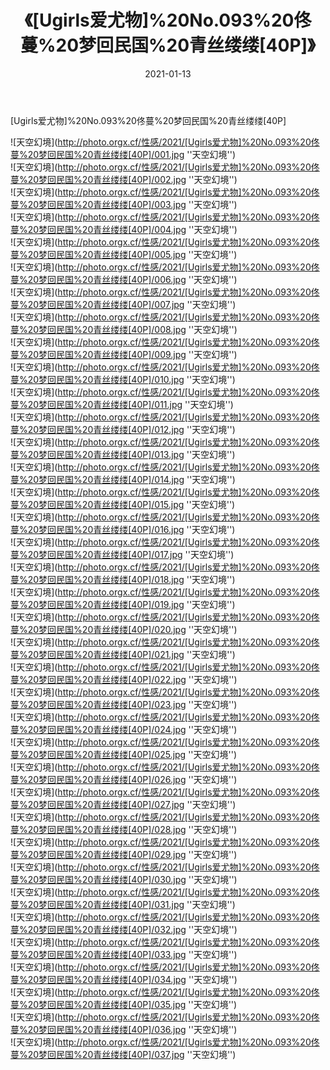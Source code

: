 ﻿---
layout: post
title: 《[Ugirls爱尤物]%20No.093%20佟蔓%20梦回民国%20青丝缕缕[40P]》
date: 2021-01-13
img: http://photo.orgx.cf/性感/2021/[Ugirls爱尤物]%20No.093%20佟蔓%20梦回民国%20青丝缕缕[40P]/000.jpg
tags: [美女,性感,泳衣]
---

[Ugirls爱尤物]%20No.093%20佟蔓%20梦回民国%20青丝缕缕[40P]



![天空幻境](http://photo.orgx.cf/性感/2021/[Ugirls爱尤物]%20No.093%20佟蔓%20梦回民国%20青丝缕缕[40P]/001.jpg ''天空幻境'')<br>
![天空幻境](http://photo.orgx.cf/性感/2021/[Ugirls爱尤物]%20No.093%20佟蔓%20梦回民国%20青丝缕缕[40P]/002.jpg ''天空幻境'')<br>
![天空幻境](http://photo.orgx.cf/性感/2021/[Ugirls爱尤物]%20No.093%20佟蔓%20梦回民国%20青丝缕缕[40P]/003.jpg ''天空幻境'')<br>
![天空幻境](http://photo.orgx.cf/性感/2021/[Ugirls爱尤物]%20No.093%20佟蔓%20梦回民国%20青丝缕缕[40P]/004.jpg ''天空幻境'')<br>
![天空幻境](http://photo.orgx.cf/性感/2021/[Ugirls爱尤物]%20No.093%20佟蔓%20梦回民国%20青丝缕缕[40P]/005.jpg ''天空幻境'')<br>
![天空幻境](http://photo.orgx.cf/性感/2021/[Ugirls爱尤物]%20No.093%20佟蔓%20梦回民国%20青丝缕缕[40P]/006.jpg ''天空幻境'')<br>
![天空幻境](http://photo.orgx.cf/性感/2021/[Ugirls爱尤物]%20No.093%20佟蔓%20梦回民国%20青丝缕缕[40P]/007.jpg ''天空幻境'')<br>
![天空幻境](http://photo.orgx.cf/性感/2021/[Ugirls爱尤物]%20No.093%20佟蔓%20梦回民国%20青丝缕缕[40P]/008.jpg ''天空幻境'')<br>
![天空幻境](http://photo.orgx.cf/性感/2021/[Ugirls爱尤物]%20No.093%20佟蔓%20梦回民国%20青丝缕缕[40P]/009.jpg ''天空幻境'')<br>
![天空幻境](http://photo.orgx.cf/性感/2021/[Ugirls爱尤物]%20No.093%20佟蔓%20梦回民国%20青丝缕缕[40P]/010.jpg ''天空幻境'')<br>
![天空幻境](http://photo.orgx.cf/性感/2021/[Ugirls爱尤物]%20No.093%20佟蔓%20梦回民国%20青丝缕缕[40P]/011.jpg ''天空幻境'')<br>
![天空幻境](http://photo.orgx.cf/性感/2021/[Ugirls爱尤物]%20No.093%20佟蔓%20梦回民国%20青丝缕缕[40P]/012.jpg ''天空幻境'')<br>
![天空幻境](http://photo.orgx.cf/性感/2021/[Ugirls爱尤物]%20No.093%20佟蔓%20梦回民国%20青丝缕缕[40P]/013.jpg ''天空幻境'')<br>
![天空幻境](http://photo.orgx.cf/性感/2021/[Ugirls爱尤物]%20No.093%20佟蔓%20梦回民国%20青丝缕缕[40P]/014.jpg ''天空幻境'')<br>
![天空幻境](http://photo.orgx.cf/性感/2021/[Ugirls爱尤物]%20No.093%20佟蔓%20梦回民国%20青丝缕缕[40P]/015.jpg ''天空幻境'')<br>
![天空幻境](http://photo.orgx.cf/性感/2021/[Ugirls爱尤物]%20No.093%20佟蔓%20梦回民国%20青丝缕缕[40P]/016.jpg ''天空幻境'')<br>
![天空幻境](http://photo.orgx.cf/性感/2021/[Ugirls爱尤物]%20No.093%20佟蔓%20梦回民国%20青丝缕缕[40P]/017.jpg ''天空幻境'')<br>
![天空幻境](http://photo.orgx.cf/性感/2021/[Ugirls爱尤物]%20No.093%20佟蔓%20梦回民国%20青丝缕缕[40P]/018.jpg ''天空幻境'')<br>
![天空幻境](http://photo.orgx.cf/性感/2021/[Ugirls爱尤物]%20No.093%20佟蔓%20梦回民国%20青丝缕缕[40P]/019.jpg ''天空幻境'')<br>
![天空幻境](http://photo.orgx.cf/性感/2021/[Ugirls爱尤物]%20No.093%20佟蔓%20梦回民国%20青丝缕缕[40P]/020.jpg ''天空幻境'')<br>
![天空幻境](http://photo.orgx.cf/性感/2021/[Ugirls爱尤物]%20No.093%20佟蔓%20梦回民国%20青丝缕缕[40P]/021.jpg ''天空幻境'')<br>
![天空幻境](http://photo.orgx.cf/性感/2021/[Ugirls爱尤物]%20No.093%20佟蔓%20梦回民国%20青丝缕缕[40P]/022.jpg ''天空幻境'')<br>
![天空幻境](http://photo.orgx.cf/性感/2021/[Ugirls爱尤物]%20No.093%20佟蔓%20梦回民国%20青丝缕缕[40P]/023.jpg ''天空幻境'')<br>
![天空幻境](http://photo.orgx.cf/性感/2021/[Ugirls爱尤物]%20No.093%20佟蔓%20梦回民国%20青丝缕缕[40P]/024.jpg ''天空幻境'')<br>
![天空幻境](http://photo.orgx.cf/性感/2021/[Ugirls爱尤物]%20No.093%20佟蔓%20梦回民国%20青丝缕缕[40P]/025.jpg ''天空幻境'')<br>
![天空幻境](http://photo.orgx.cf/性感/2021/[Ugirls爱尤物]%20No.093%20佟蔓%20梦回民国%20青丝缕缕[40P]/026.jpg ''天空幻境'')<br>
![天空幻境](http://photo.orgx.cf/性感/2021/[Ugirls爱尤物]%20No.093%20佟蔓%20梦回民国%20青丝缕缕[40P]/027.jpg ''天空幻境'')<br>
![天空幻境](http://photo.orgx.cf/性感/2021/[Ugirls爱尤物]%20No.093%20佟蔓%20梦回民国%20青丝缕缕[40P]/028.jpg ''天空幻境'')<br>
![天空幻境](http://photo.orgx.cf/性感/2021/[Ugirls爱尤物]%20No.093%20佟蔓%20梦回民国%20青丝缕缕[40P]/029.jpg ''天空幻境'')<br>
![天空幻境](http://photo.orgx.cf/性感/2021/[Ugirls爱尤物]%20No.093%20佟蔓%20梦回民国%20青丝缕缕[40P]/030.jpg ''天空幻境'')<br>
![天空幻境](http://photo.orgx.cf/性感/2021/[Ugirls爱尤物]%20No.093%20佟蔓%20梦回民国%20青丝缕缕[40P]/031.jpg ''天空幻境'')<br>
![天空幻境](http://photo.orgx.cf/性感/2021/[Ugirls爱尤物]%20No.093%20佟蔓%20梦回民国%20青丝缕缕[40P]/032.jpg ''天空幻境'')<br>
![天空幻境](http://photo.orgx.cf/性感/2021/[Ugirls爱尤物]%20No.093%20佟蔓%20梦回民国%20青丝缕缕[40P]/033.jpg ''天空幻境'')<br>
![天空幻境](http://photo.orgx.cf/性感/2021/[Ugirls爱尤物]%20No.093%20佟蔓%20梦回民国%20青丝缕缕[40P]/034.jpg ''天空幻境'')<br>
![天空幻境](http://photo.orgx.cf/性感/2021/[Ugirls爱尤物]%20No.093%20佟蔓%20梦回民国%20青丝缕缕[40P]/035.jpg ''天空幻境'')<br>
![天空幻境](http://photo.orgx.cf/性感/2021/[Ugirls爱尤物]%20No.093%20佟蔓%20梦回民国%20青丝缕缕[40P]/036.jpg ''天空幻境'')<br>
![天空幻境](http://photo.orgx.cf/性感/2021/[Ugirls爱尤物]%20No.093%20佟蔓%20梦回民国%20青丝缕缕[40P]/037.jpg ''天空幻境'')<br>